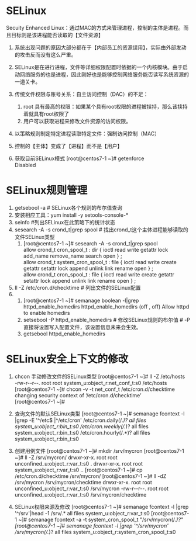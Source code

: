 # SELinux
Secuity Enhanced Linux：通过MAC的方式来管理进程，控制的主体是进程。而且目标则是该进程能否读取的【文件资源】
1. 系统出现问题的原因大部分都在于【内部员工的资源误用】，实际由外部发动的攻击反而没有这么严重。
2. SELinux是在进行进程，文件等详细权限配置时依据的一个内核模块。由于启动网络服务的也是进程，因此刚好也是能够控制网络服务能否读写系统资源的一道关卡。
3. 传统文件权限与账号关系：自主访问控制（DAC）的不足：  
      1. root 具有最高的权限：如果某个具有root权限的进程被挟持，那么该挟持着就具有root权限了  
      2. 用户可以获取进程来修改文件资源的访问权限。  
4. 以策略规则制定特定进程读取特定文件：强制访问控制（MAC）
  1. 控制的【主体】变成了【进程】而不是【用户】

5. 获取目前SELinux模式 
[root@centos7-1 ~]# getenforce  
Disabled  
# SELinux规则管理
1. getsebool -a  # SELinux各个规则的布尔值查询
2. 安装相应工具：yum install -y setools-console-*
3. seinfo #列出SELinux在此策略下的统计状态
4. sesearch -A -s crond_t|grep spool # 找出crond_t这个主体进程能够读取的文件SELinux类型
      1. [root@centos7-1 ~]# sesearch -A -s crond_t|grep spool  
         allow crond_t cron_spool_t : dir { ioctl read write getattr lock add_name remove_name search open } ;  
         allow crond_t system_cron_spool_t : file { ioctl read write create getattr setattr lock append unlink link rename open } ;  
         allow crond_t cron_spool_t : file { ioctl read write create getattr setattr lock append unlink link rename open } ;  
5. ll -Z /etc/cron.d/checktime # 列出文件的SELinux配置
6. 
      1. [root@centos7-1 ~]# semanage boolean -l|grep httpd_enable_homedirs
httpd_enable_homedirs          (off  ,  off)  Allow httpd to enable homedirs
      2. setsebool -P httpd_enable_homedirs # 修改SELinux规则的布尔值 # -P直接将设置写入配置文件，该设置信息未来会生效。
      3. getsebool httpd_enable_homedirs
     
# SELinux安全上下文的修改
1. chcon 手动修改文件的SELinux类型
      [root@centos7-1 ~]# ll -Z /etc/hosts  
      -rw-r--r--. root root system_u:object_r:net_conf_t:s0  /etc/hosts  
      [root@centos7-1 ~]# chcon -v -t net_conf_t /etc/cron.d/checktime  
      changing security context of ‘/etc/cron.d/checktime’  
      [root@centos7-1 ~]#  
2. 查询文件的默认SELinux类型
      [root@centos7-1 ~]# semanage fcontext -l |grep -E '^/etc$ |^/etc/cron'
      /etc/cron.daily(/.*)?                              all files          system_u:object_r:bin_t:s0
      /etc/cron.weekly(/.*)?                             all files          system_u:object_r:bin_t:s0
      /etc/cron.hourly(/.*)?                             all files          system_u:object_r:bin_t:s0

3. 创建用例文件
      [root@centos7-1 ~]# mkdir /srv/mycron
      [root@centos7-1 ~]# ll -Z /srv/mycron/
      drwxr-xr-x. root root unconfined_u:object_r:var_t:s0   .
      drwxr-xr-x. root root system_u:object_r:var_t:s0       ..
      [root@centos7-1 ~]# cp /etc/cron.d/checktime /srv/mycron/
      [root@centos7-1 ~]# ll -dZ /srv/mycron /srv/mycron/checktime
      drwxr-xr-x. root root unconfined_u:object_r:var_t:s0   /srv/mycron
      -rw-r--r--. root root unconfined_u:object_r:var_t:s0   /srv/mycron/checktime
4. SELinux权限来源及修改
      [root@centos7-1 ~]# semanage fcontext -l |grep '^/srv'|head -1
      /srv/.*        all files          system_u:object_r:var_t:s0
      [root@centos7-1 ~]# semanage fcontext -a -t system_cron_spool_t "/srv/mycron(/.*)?"
      [root@centos7-1 ~]# semanage fcontext -l |grep '^/srv/mycron'
      /srv/mycron(/.*)? all files          system_u:object_r:system_cron_spool_t:s0
